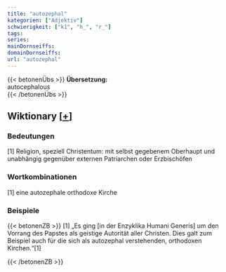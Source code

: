 ```yaml
---
title: "autozephal"
kategorien: ["Adjektiv"]
schwierigkeit: ["k1", "h_", "r_"]
tags:
series:
mainDornseiffs:
domainDornseiffs:
url: "autozephal"
---
```


{{< betonenÜbs >}}
**Übersetzung:**  
autocephalous  
{{< /betonenÜbs >}}

## Wiktionary [[+](https://de.wiktionary.org/wiki/autozephal)]

### Bedeutungen
[1] Religion, speziell Christentum: mit selbst gegebenem Oberhaupt und unabhängig gegenüber externen Patriarchen oder Erzbischöfen  

### Wortkombinationen
[1] eine autozephale orthodoxe Kirche  

### Beispiele
{{< betonenZB >}}
[1] „Es ging [in der Enzyklika Humani Generis] um den Vorrang des Papstes als geistige Autorität aller Christen. Dies galt zum Beispiel auch für die sich als autozephal verstehenden, orthodoxen Kirchen.“[1]  

{{< /betonenZB >}}

